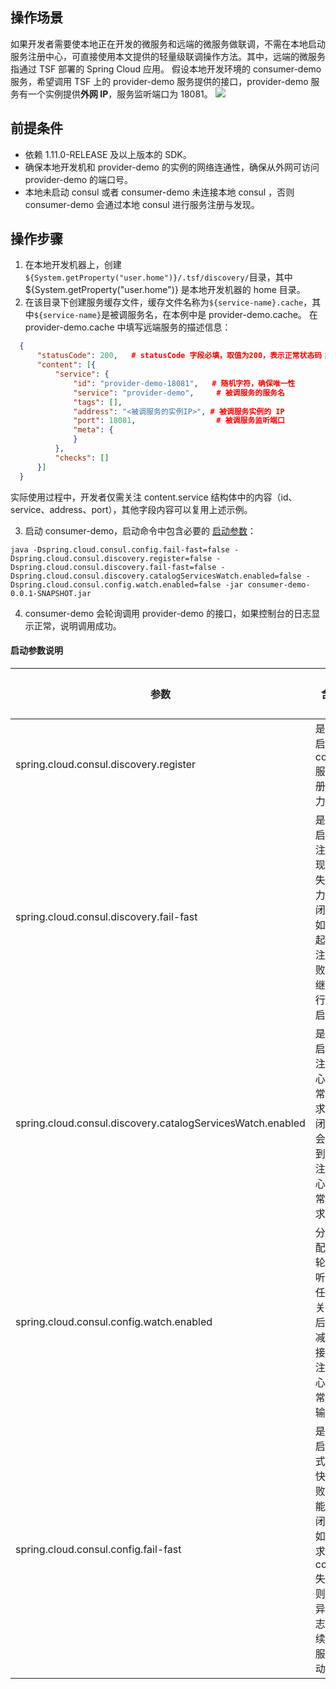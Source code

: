 ## 操作场景
如果开发者需要使本地正在开发的微服务和远端的微服务做联调，不需在本地启动服务注册中心，可直接使用本文提供的轻量级联调操作方法。其中，远端的微服务指通过 TSF 部署的 Spring Cloud 应用。
假设本地开发环境的 consumer-demo 服务，希望调用 TSF 上的 provider-demo 服务提供的接口，provider-demo 服务有一个实例提供**外网 IP**，服务监听端口为 18081。
![](https://main.qcloudimg.com/raw/a98504877bd332c1776427a30bc4c416.png)

## 前提条件
- 依赖 1.11.0-RELEASE 及以上版本的 SDK。
- 确保本地开发机和 provider-demo 的实例的网络连通性，确保从外网可访问 provider-demo 的端口号。
- 本地未启动 consul 或者 consumer-demo 未连接本地 consul ，否则 consumer-demo 会通过本地 consul 进行服务注册与发现。


## 操作步骤
1. 在本地开发机器上，创建`${System.getProperty("user.home")}/.tsf/discovery/`目录，其中${System.getProperty("user.home")} 是本地开发机器的 home 目录。
2. 在该目录下创建服务缓存文件，缓存文件名称为`${service-name}.cache`，其中`${service-name}`是被调服务名，在本例中是 provider-demo.cache。 在 provider-demo.cache 中填写远端服务的描述信息：
 ```json
   {
       "statusCode": 200,   # statusCode 字段必填，取值为200，表示正常状态码；请勿更改；
       "content": [{
           "service": {
               "id": "provider-demo-18081",   # 随机字符，确保唯一性
               "service": "provider-demo",	   # 被调服务的服务名
               "tags": [],
               "address": "<被调服务的实例IP>", # 被调服务实例的 IP
               "port": 18081,				   # 被调服务监听端口
               "meta": {
               }
           },
           "checks": []
       }]
   }
```
实际使用过程中，开发者仅需关注 content.service 结构体中的内容（id、service、address、port），其他字段内容可以复用上述示例。

3. 启动 consumer-demo，启动命令中包含必要的 [启动参数](#启动参数)：
```
java -Dspring.cloud.consul.config.fail-fast=false -Dspring.cloud.consul.discovery.register=false -Dspring.cloud.consul.discovery.fail-fast=false -Dspring.cloud.consul.discovery.catalogServicesWatch.enabled=false -Dspring.cloud.consul.config.watch.enabled=false -jar consumer-demo-0.0.1-SNAPSHOT.jar
```

4. consumer-demo 会轮询调用 provider-demo 的接口，如果控制台的日志显示正常，说明调用成功。

#### 启动参数说明<span id="启动参数"></span>

| 参数                                                       | 含义                                                         | 默认值 |
| ---------------------------------------------------------- | ------------------------------------------------------------ | ------ |
| spring.cloud.consul.discovery.register                     | 是否开启 consul 服务注册能力。                                 | true   |
| spring.cloud.consul.discovery.fail-fast                    | 是否开启服务注册发现快速失败能力。关闭后，如果发起服务注册失败，会继续进行服务启动。 | true   |
| spring.cloud.consul.discovery.catalogServicesWatch.enabled | 是否开启服务注册中心的异常请求。关闭后，会减少到服务注册中心的异常请求。 | true   |
| spring.cloud.consul.config.watch.enabled                   | 分布式配置长轮询监听定时任务。关闭后，会减少连接服务注册中心的异常日志输出。 | true   |
| spring.cloud.consul.config.fail-fast                       | 是否开启分布式配置快速失败功能。关闭后，如果请求 consul 失败，则输出异常日志，继续进行服务启动。 | true   |

